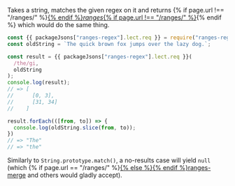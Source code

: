 Takes a string, matches the given regex on it and returns {% if page.url !== "/ranges/" %}<a href="/ranges/">{% endif %}_ranges_{% if page.url !== "/ranges/" %}</a>{% endif %} which would do the same thing.

```js
const {{ packageJsons["ranges-regex"].lect.req }} = require("ranges-regex");
const oldString = `The quick brown fox jumps over the lazy dog.`;

const result = {{ packageJsons["ranges-regex"].lect.req }}(
  /the/gi,
  oldString
);
console.log(result);
// => [
//      [0, 3],
//      [31, 34]
//    ]

result.forEach(([from, to]) => {
  console.log(oldString.slice(from, to));
})
// => "The"
// => "the"
```

Similarly to `String.prototype.match()`, a no-results case will yield `null` (which {% if page.url == "/ranges/" %}<a href="#ranges-merge">{% else %}<a href="/os/ranges-merge/">{% endif %}ranges-merge</a> and others would gladly accept).
